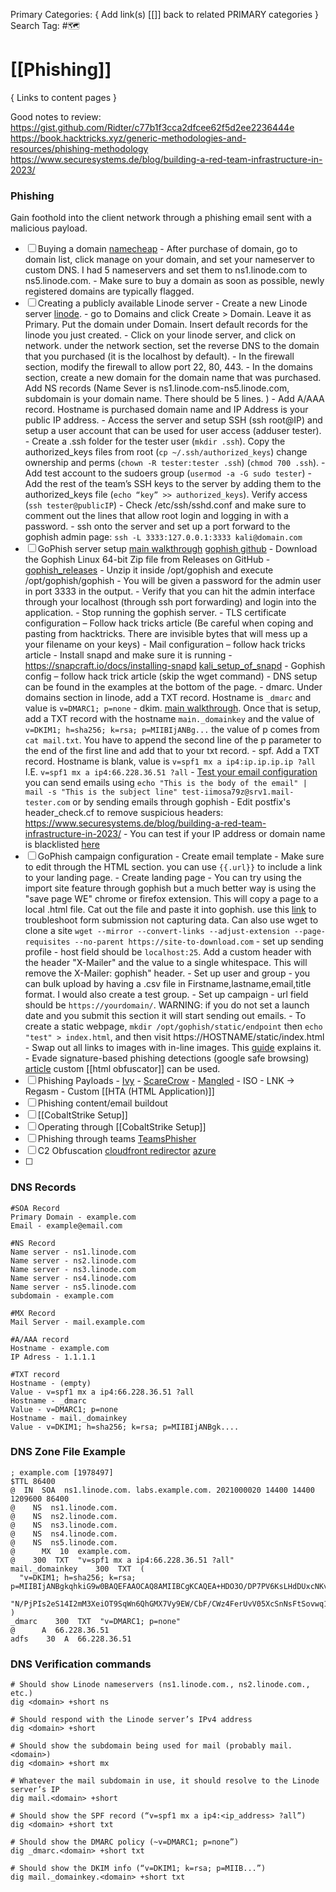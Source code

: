 Primary Categories: { Add link(s) [[]] back to related PRIMARY categories }
Search Tag: #🗺  

# [[Phishing]]  
{ Links to content pages }

Good notes to review:
https://gist.github.com/Ridter/c77b1f3cca2dfcee62f5d2ee2236444e
https://book.hacktricks.xyz/generic-methodologies-and-resources/phishing-methodology
https://www.securesystems.de/blog/building-a-red-team-infrastructure-in-2023/

### Phishing
Gain foothold into the client network through a phishing email sent with a malicious payload.
- [ ] Buying a domain [namecheap](https://ap.www.namecheap.com/domains/domaincontrolpanel/dc-gov.com/domain)
                - After purchase of domain, go to domain list, click manage on your domain, and set your nameserver to custom DNS. I had 5 nameservers and set them to ns1.linode.com to ns5.linode.com.
                - Make sure to buy a domain as soon as possible, newly registered domains are typically flagged.
- [ ] Creating a publicly available Linode server
                - Create a new Linode server [linode](https://cloud.linode.com/linodes). 
                - go to Domains and click Create > Domain. Leave it as Primary. Put the domain under Domain. Insert default records for the linode you just created.
                - Click on your linode server, and click on network. under the network section, set the reverse DNS to the domain that you purchased (it is the localhost by default).
                - In the firewall section, modify the firewall to allow port 22, 80, 443.
                - In the domains section, create a new domain for the domain name that was purchased.  Add NS records (Name Sever is ns1.linode.com-ns5.linode.com, subdomain is your domain name. There should be 5 lines. )
                - Add A/AAA record. Hostname is purchased domain name and IP Address is your public IP address. 
                - Access the server and setup SSH (ssh root@IP) and setup a user account that can be used for user access (adduser tester).
                - Create a .ssh folder for the tester user (`mkdir .ssh`). Copy the authorized_keys files from root (`cp ~/.ssh/authorized_keys`) change ownership and perms (`chown -R tester:tester .ssh`) (`chmod 700 .ssh`).
                - Add test account to the sudoers group (`usermod -a -G sudo tester`)
                - Add the rest of the team’s SSH keys to the server by adding them to the authorized_keys file (`echo “key” >> authorized_keys`). Verify access (`ssh tester@publicIP`)
                - Check /etc/ssh/sshd.conf and make sure to comment out the lines that allow root login and logging in with a password.
                - ssh onto the server and set up a port forward to the gophish admin page: `ssh -L 3333:127.0.0.1:3333 kali@domain.com`
- [ ] GoPhish server setup [main walkthrough](https://book.hacktricks.xyz/generic-methodologies-and-resources/phishing-methodology) [gophish github](https://github.com/gophish/gophish)
                - Download the Gophish Linux 64-bit Zip file from Releases on GitHub - [gophish_releases](https://github.com/gophish/gophish/releases)
                - Unzip it inside /opt/gophish and execute /opt/gophish/gophish
                - You will be given a password for the admin user in port 3333 in the output. 
                -  Verify that you can hit the admin interface through your localhost (through ssh port forwarding) and login into the application.
                - Stop running the gophish server.
                - TLS certificate configuration – Follow hack tricks article (Be careful when coping and pasting from hacktricks. There are invisible bytes that will mess up a your filename on your keys)
                - Mail configuration – follow hack tricks article
                -  Install snapd and make sure it is running - https://snapcraft.io/docs/installing-snapd [kali_setup_of_snapd](https://snapcraft.io/docs/installing-snap-on-kali)
                - Gophish config – follow hack trick article (skip the wget command)
                - DNS setup can be found in the examples at the bottom of the page.
                - dmarc. Under domains section in linode, add a TXT record. Hostname is `_dmarc`  and value is `v=DMARC1; p=none`
                - dkim. [main walkthrough](https://www.digitalocean.com/community/tutorials/how-to-install-and-configure-dkim-with-postfix-on-debian-wheezy). Once that is setup, add a TXT record with the hostname `main._domainkey` and the value of `v=DKIM1; h=sha256; k=rsa; p=MIIBIjANBg...` the value of p comes from `cat mail.txt`. You have to append the second line of the p parameter to the end of the first line and add that to your txt record.
                - spf. Add a TXT record. Hostname is blank, value is `v=spf1 mx a ip4:ip.ip.ip.ip ?all` I.E. `v=spf1 mx a ip4:66.228.36.51 ?all`
                - [Test your email configuration](https://www.mail-tester.com/) you can send emails using `echo "This is the body of the email" | mail -s "This is the subject line" test-iimosa79z@srv1.mail-tester.com` or by sending emails through gophish
                - Edit postfix's header_check.cf to remove suspicious headers: https://www.securesystems.de/blog/building-a-red-team-infrastructure-in-2023/
                - You can test if your IP address or domain name is blacklisted [here](https://mxtoolbox.com/blacklists.aspx)
- [ ] GoPhish campaign configuration
                - Create email template - Make sure to edit through the HTML section. you can use `{{.url}}` to include a link to your landing page.
                - Create landing page - You can try using the import site feature through gophish but a much better way is using the "save page WE" chrome or firefox extension. This will copy a page to a local .html file. Cat out the file and paste it into gophish. use this [link](https://docs.getgophish.com/user-guide/faq) to troubleshoot form submission not capturing data. Can also use wget to clone a site `wget --mirror --convert-links --adjust-extension --page-requisites --no-parent https://site-to-download.com`
                - set up sending profile - host field should be `localhost:25`. Add a custom header with the header "X-Mailer" and the value to a single whitespace. This will remove the X-Mailer: gophish" header.
                - Set up user and group - you can bulk upload by having a .csv file in Firstname,lastname,email,title format. I would also create a test group.
                - Set up campaign - url field should be `https://yourdomain/`. WARNING: if you do not set a launch date and you submit this section it will start sending out emails.
                - To create a static webpage, `mkdir /opt/gophish/static/endpoint` then `echo "test" > index.html`, and then visit https://HOSTNAME/static/index.html 
                - Swap out all links to images with in-line images. This [guide](https://gist.github.com/Ridter/c77b1f3cca2dfcee62f5d2ee2236444e) explains it.
                - Evade signature-based phishing detections (google safe browsing) [article](https://www.r-tec.net/r-tec-blog-evade-signature-based-phishing-detections.html) custom [[html obfuscator]] can be used. 
- [ ] Phishing Payloads
                - [Ivy](https://github.com/optiv/Ivy)
                - [ScareCrow](https://github.com/optiv/ScareCrow)
                - [Mangled](https://github.com/optiv/Mangle)
                - ISO
                                - LNK -> Regasm
                - Custom [[HTA (HTML Application)]]
- [ ] Phishing content/email buildout
- [ ] [[CobaltStrike Setup]]
- [ ] Operating through [[CobaltStrike Setup]]
- [ ] Phishing through teams [TeamsPhisher](https://github.com/Octoberfest7/TeamsPhisher)
- [ ] C2 Obfuscation [cloudfront redirector](https://github.com/RoseSecurity/Red-Teaming-TTPs/blob/main/Creative%20C2%20Obfuscation%20-%20CloudFronting%20Through%20Firewalls%20and%20Hiding%20in%20Plain%20PCAP.md) [azure](https://github.com/RoseSecurity/Red-Teaming-TTPs/blob/main/Azure%20Static%20Web%20Application%20C2%20Redirectors.md)
- [ ] 


### DNS Records
```
#SOA Record
Primary Domain - example.com
Email - example@email.com

#NS Record
Name server - ns1.linode.com
Name server - ns2.linode.com
Name server - ns3.linode.com
Name server - ns4.linode.com
Name server - ns5.linode.com
subdomain - example.com

#MX Record
Mail Server - mail.example.com

#A/AAA record
Hostname - example.com
IP Adress - 1.1.1.1

#TXT record
Hostname - (empty)
Value - v=spf1 mx a ip4:66.228.36.51 ?all
Hostname - _dmarc
Value - v=DMARC1; p=none
Hostname - mail._domainkey
Value - v=DKIM1; h=sha256; k=rsa; p=MIIBIjANBgk....

```

### DNS Zone File Example

```
; example.com [1978497]
$TTL 86400
@  IN  SOA  ns1.linode.com. labs.example.com. 2021000020 14400 14400 1209600 86400
@    NS  ns1.linode.com.
@    NS  ns2.linode.com.
@    NS  ns3.linode.com.
@    NS  ns4.linode.com.
@    NS  ns5.linode.com.
@      MX  10  example.com.
@    300  TXT  "v=spf1 mx a ip4:66.228.36.51 ?all"
mail._domainkey    300  TXT  ( 
  "v=DKIM1; h=sha256; k=rsa; p=MIIBIjANBgkqhkiG9w0BAQEFAAOCAQ8AMIIBCgKCAQEA+HDO3O/DP7PV6KsLHdDUxcNKvZbG0gUzIvPgAEvzYZDzeWvL/viKSCN4b93lYV4LtNm+hyXfa7YhS6jPuWOpG60EGBuvzlEP6MMDdhbuJq89Kj2UEAeijCVaiXul7WB7au4Om39RN/1aljo1EP4YpgxD6wJoSRXwunLhA7VkeALkSnjz8xOQh/8" 
  "N/PjPIs2eS14I2mM3XeiOT9SqWn6QhGMX7Vy9EW/CbF/CWz4FerUvV05XcSnNsFtSovwq1yVtOy2RdRio0PauZ4m6m5hvNB7iVUXT+YPVCd/kXOEVViOhNPMJ1YAi+DXDzSI/9MJ2L8kafHoK0kn8ZGzBPzWqDwIDAQAB" )
_dmarc    300  TXT  "v=DMARC1; p=none"
@      A  66.228.36.51
adfs    30  A  66.228.36.51
```

### DNS Verification commands
```
# Should show Linode nameservers (ns1.linode.com., ns2.linode.com., etc.) 
dig <domain> +short ns 

# Should respond with the Linode server’s IPv4 address 
dig <domain> +short 

# Should show the subdomain being used for mail (probably mail.<domain>) 
dig <domain> +short mx 

# Whatever the mail subdomain in use, it should resolve to the Linode server’s IP 
dig mail.<domain> +short 

# Should show the SPF record (“v=spf1 mx a ip4:<ip_address> ?all”) 
dig <domain> +short txt 

# Should show the DMARC policy (~v=DMARC1; p=none”) 
dig _dmarc.<domain> +short txt 

# Should show the DKIM info (“v=DKIM1; k=rsa; p=MIIB...”)
dig mail._domainkey.<domain> +short txt 
```